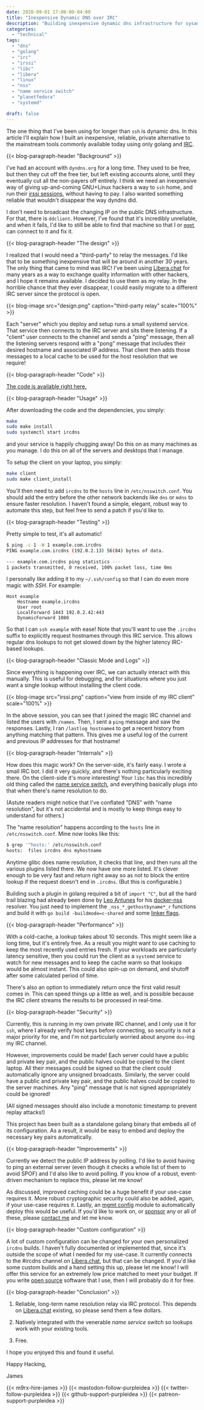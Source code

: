 ```yaml
---
date: 2020-09-01 17:08:00-04:00
title: "Inexpensive Dynamic DNS over IRC"
description: "Building inexpensive dynamic dns infrastructure for sysadmins"
categories:
  - "technical"
tags:
  - "dns"
  - "golang"
  - "irc"
  - "irssi"
  - "libc"
  - "libera"
  - "linux"
  - "nss"
  - "name service switch"
  - "planetfedora"
  - "systemd"

draft: false
---
```


The one thing that I've been using for longer than `ssh` is dynamic dns. In this
article I'll explain how I built an inexpensive, reliable, private alternative
to the mainstream tools commonly available today using only golang and [IRC](https://en.wikipedia.org/wiki/Internet_Relay_Chat).

{{< blog-paragraph-header "Background" >}}

I've had an account with `dyndns.org` for a long time. They used to be free, but
then they cut off the free tier, but left existing accounts alone, until they
eventually cut all the non-payers off entirely. I think we need an inexpensive
way of giving up-and-coming GNU+Linux hackers a way to `ssh` home, and run their
[irssi sessions](https://purpleidea.com/blog/2013/10/18/desktop-notifications-for-irssi-in-screen-through-ssh-in-gnome-terminal/),
without having to pay. I also wanted something reliable that wouldn't disappear
the way dyndns did.

I don't need to broadcast the changing IP on the public DNS infrastructure. For
that, there is `ddclient`. However, I've found that it's incredibly unreliable,
and when it fails, I'd like to still be able to find that machine so that I or
[`mgmt`](https://github.com/purpleidea/mgmt/) can connect to it and fix it.

{{< blog-paragraph-header "The design" >}}

I realized that I would need a "third-party" to relay the messages. I'd like
that to be something inexpensive that will be around in another 30 years.
The only thing that came to mind was IRC! I've been using [Libera.chat](https://libera.chat/)
for many years as a way to exchange quality information with other hackers, and
I hope it remains available. I decided to use them as my relay. In the horrible
chance that they ever disappear, I could easily migrate to a different IRC
server since the protocol is open.

{{< blog-image src="design.png" caption="third-party relay" scale="100%" >}}

Each "server" which you deploy and setup runs a small systemd service. That
service then connects to the IRC server and sits there listening. If a "client"
user connects to the channel and sends a "ping" message, then all the listening
servers respond with a "pong" message that includes their desired hostname and
associated IP address. That client then adds those messages to a local cache to
be used for the host resolution that we require!

{{< blog-paragraph-header "Code" >}}

[The code is available right here.](https://github.com/purpleidea/ircdns)

{{< blog-paragraph-header "Usage" >}}

After downloading the code and the dependencies, you simply:

```bash
make
sudo make install
sudo systemctl start ircdns
```

and your service is happily chugging away! Do this on as many machines as you
manage. I do this on all of the servers and desktops that I manage.

To setup the client on your laptop, you simply:

```bash
make client
sudo make client_install
```

You'll then need to add `ircdns` to the `hosts` line in `/etc/nsswitch.conf`.
You should add the entry before the other network backends like `dns` or `mdns`
to ensure faster resolution. I haven't found a simple, elegant, robust way to
automate this step, but feel free to send a patch if you'd like to.

{{< blog-paragraph-header "Testing" >}}

Pretty simple to test, it's all automatic!

```bash
$ ping -c 1 -W 1 example.com.ircdns
PING example.com.ircdns (192.0.2.13) 56(84) bytes of data.

--- example.com.ircdns ping statistics ---
1 packets transmitted, 0 received, 100% packet loss, time 0ms
```

I personally like adding it to my `~/.ssh/config` so that I can do even more
magic with *SSH*. For example:

```make
Host example
	Hostname example.ircdns
	User root
	LocalForward 1443 192.0.2.42:443
	DynamicForward 1080
```

So that I can `ssh example` with ease! Note that you'll want to use the
`.ircdns` suffix to explicitly request hostnames through this IRC service. This
allows regular dns lookups to not get slowed down by the higher latency
IRC-based lookups.

{{< blog-paragraph-header "Classic Mode and Logs" >}}

Since everything is happening over IRC, we can actually interact with this
manually. This is useful for debugging, and for situations where you just want a
single lookup without installing the client code.

{{< blog-image src="irssi.png" caption="view from inside of my IRC client" scale="100%" >}}

In the above session, you can see that I joined the magic IRC channel and listed
the users with `/names`. Then, I sent a `ping` message and saw the responses.
Lastly, I ran `/lastlog hostname4` to get a recent history from anything
matching that pattern. This gives me a useful log of the current and previous IP
addresses for that hostname!

{{< blog-paragraph-header "Internals" >}}

How does this magic work? On the server-side, it's fairly easy. I wrote a small
IRC bot. I did it very quickly, and there's nothing particularly exciting there.
On the client-side it's more interesting! Your `libc` has this incredibly old
thing called the [name service switch](http://www.gnu.org/software/libc/manual/html_node/Name-Service-Switch.html),
and everything basically plugs into that when there's name resolution to do.

(Astute readers might notice that I've conflated "DNS" with "name resolution",
but it's not accidental and is mostly to keep things easy to understand for
others.)

The "name resolution" happens according to the `hosts` line in `/etc/nsswitch.conf`.
Mine now looks like this:

```bash
$ grep '^hosts:' /etc/nsswitch.conf
hosts:	files ircdns dns myhostname
```

Anytime glibc does name resolution, it checks that line, and then runs all the
various plugins listed there. We now have one more listed. It's clever enough to
be very fast and return right away so as not to block the entire lookup if the
request doesn't end in `.ircdns`. (But this is configurable.)

Building such a plugin in golang required a bit of `import "C"`, but all the
hard trail blazing had already been done by [Leo Antunes](https://twitter.com/costela)
for his [docker-nss](https://github.com/costela/nss-docker) resolver. You just
need to implement the `_nss_*_gethostbyname*_r` functions and build it with
`go build -buildmode=c-shared` and some
[linker flags](https://github.com/purpleidea/ircdns/blob/1bc537ad978a6eba1f479afee54cdf1447b03d6d/Makefile#L143).

{{< blog-paragraph-header "Performance" >}}

With a cold-cache, a lookup takes about 10 seconds. This might seem like a long
time, but it's entirely free. As a result you might want to use caching to keep
the most recently used entries fresh. If your workloads are particularly latency
sensitive, then you could run the client as a `systemd` service to watch for new
messages and to keep the cache warm so that lookups would be almost instant.
This could also spin-up on demand, and shutoff after some calculated period of
time.

There's also an option to immediately return once the first valid result comes
in. This can speed things up a little as well, and is possible because the IRC
client streams the results to be processed in real-time.

{{< blog-paragraph-header "Security" >}}

Currently, this is running in my own private IRC channel, and I only use it for
`ssh`, where I already verify host keys before connecting, so security is not a
major priority for me, and I'm not particularly worried about anyone `dos`-ing
my IRC channel.

However, improvements could be made! Each server could have a public and private
key pair, and the public halves could be copied to the client laptop. All their
messages could be signed so that the client could automatically ignore any
unsigned broadcasts. Similarly, the server could have a public and private key
pair, and the public halves could be copied to the server machines. Any "ping"
message that is not signed appropriately could be ignored!

(All signed messages should also include a monotonic timestamp to prevent replay
attacks!)

This project has been built as a standalone golang binary that embeds all of its
configuration. As a result, it would be easy to embed and deploy the necessary
key pairs automatically.

{{< blog-paragraph-header "Improvements" >}}

Currently we detect the public IP address by polling. I'd like to avoid having
to ping an external server (even though it checks a whole list of them to avoid
SPOF) and I'd also like to avoid polling. If you know of a robust, event-driven
mechanism to replace this, please let me know!

As discussed, improved caching could be a huge benefit if your use-case requires
it. More robust cryptographic security could also be added, again, if your
use-case requires it. Lastly, an [mgmt config](https://github.com/purpleidea/mgmt/)
module to automatically deploy this would be useful. If you'd like to work on,
or [sponsor](https://github.com/sponsors/purpleidea/) any or all of these,
please [contact me](https://purpleidea.com/contact/) and let me know.

{{< blog-paragraph-header "Custom configuration" >}}

A lot of custom configuration can be changed for your own personalized `ircdns`
builds. I haven't fully documented or implemented that, since it's outside the
scope of what I needed for my use-case. It currently connects to the #ircdns
channel on [Libera.chat](https://libera.chat/), but that can be changed. If
you'd like some custom builds and a hand setting this up, please let me know! I
will offer this service for an extremely low price matched to meet your budget.
If you write [open source](https://www.gnu.org/philosophy/free-sw.html) software
that I use, then I will probably do it for free.

{{< blog-paragraph-header "Conclusion" >}}

1. Reliable, long-term name resolution relay via IRC protocol. This depends on
[Libera.chat](https://libera.chat/) existing, so please send them a few dollars.

2. Natively integrated with the venerable *name service switch* so lookups work
with your existing tools.

3. Free.

I hope you enjoyed this and found it useful.

Happy Hacking,

James

{{< m9rx-hire-james >}}
{{< mastodon-follow-purpleidea >}}
{{< twitter-follow-purpleidea >}}
{{< github-support-purpleidea >}}
{{< patreon-support-purpleidea >}}
